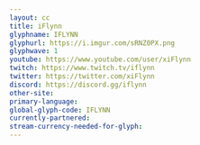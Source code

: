 ```yaml
---
layout: cc
title: iFlynn
glyphname: IFLYNN
glyphurl: https://i.imgur.com/sRNZ0PX.png
glyphwave: 1
youtube: https://www.youtube.com/user/xiFlynn
twitch: https://www.twitch.tv/iflynn
twitter: https://twitter.com/xiFlynn
discord: https://discord.gg/iflynn
other-site: 
primary-language: 
global-glyph-code: IFLYNN
currently-partnered: 
stream-currency-needed-for-glyph: 
---
```


